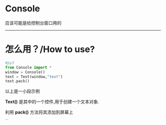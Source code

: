 # Console
应该可能是给控制台窗口用的

----

# 怎么用？/How to use?

```python
#py3
from Console import *
window = Console()
text = Text(window,"text")
text.pack()
```
以上是一小段示例

__Text()__ 是其中的一个控件,用于创建一个文本对象.

利用 __pack()__ 方法将其添加到屏幕上

<p style='font-size:1px'>其实这东东我还没弄好...</p>
